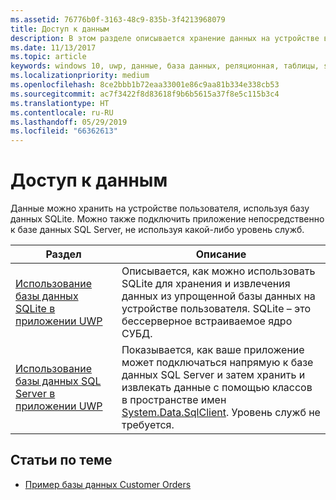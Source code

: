 ```yaml
---
ms.assetid: 76776b0f-3163-48c9-835b-3f4213968079
title: Доступ к данным
description: В этом разделе описывается хранение данных на устройстве в частной базе данных и использование объектно-реляционного отображения в приложениях универсальной платформы Windows (UWP).
ms.date: 11/13/2017
ms.topic: article
keywords: windows 10, uwp, данные, база данных, реляционная, таблицы, sqlite
ms.localizationpriority: medium
ms.openlocfilehash: 8ce2bbb1b72eaa33001e86c9aa81b334e338cb53
ms.sourcegitcommit: ac7f3422f8d83618f9b6b5615a37f8e5c115b3c4
ms.translationtype: HT
ms.contentlocale: ru-RU
ms.lasthandoff: 05/29/2019
ms.locfileid: "66362613"
---
```

# <a name="data-access"></a>Доступ к данным

Данные можно хранить на устройстве пользователя, используя базу данных SQLite. Можно также подключить приложение непосредственно к базе данных SQL Server, не используя какой-либо уровень служб.

| Раздел | Описание|
|-------|------------|
| [Использование базы данных SQLite в приложении UWP](sqlite-databases.md) | Описывается, как можно использовать SQLite для хранения и извлечения данных из упрощенной базы данных на устройстве пользователя. SQLite – это бессерверное встраиваемое ядро СУБД. |
| [Использование базы данных SQL Server в приложении UWP](sql-server-databases.md) | Показывается, как ваше приложение может подключаться напрямую к базе данных SQL Server и затем хранить и извлекать данные с помощью классов в пространстве имен [System.Data.SqlClient](https://docs.microsoft.com/dotnet/api/system.data.sqlclient?redirectedfrom=MSDN). Уровень служб не требуется. |

## <a name="related-topics"></a>Статьи по теме

* [Пример базы данных Customer Orders](https://github.com/Microsoft/Windows-appsample-customers-orders-database)
